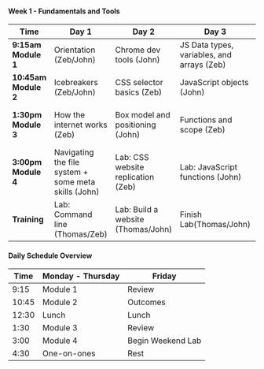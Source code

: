 #### Week 1 - Fundamentals and Tools

 Time | Day 1 |                     Day 2                                       | Day 3                                                         | Day 4                                                | Day  5                                    |
----- | -------- | --------------------------------                         | ------------------------------------                  | ------------------------------------     | ---------------------------------------   |
 **9:15am Module 1** | Orientation (Zeb/John) | Chrome dev tools (John) | JS Data types, variables, and arrays (Zeb) |  Mastering control flow (John)  | Review  
 **10:45am Module 2** | Icebreakers (Zeb/John) | CSS selector basics (Zeb) | JavaScript objects (John) | Debugging in JavaScript (Zeb) | Outcomes  
 **1:30pm Module 3** | How the internet works (Zeb) | Box model and positioning (John) | Functions and scope (Zeb) | DOM manipulation and events (John) | Review
**3:00pm Module 4** | Navigating the file system + some meta skills (John) | Lab: CSS website replication (Zeb) | Lab: JavaScript functions (John) | Lab: DOM manipulation LoTR (Zeb) | Lab: Tic-Tac-Toe (John)      
**Training** | Lab: Command line (Thomas/Zeb) | Lab: Build a website (Thomas/John) | Finish Lab(Thomas/John)  | Finish Lab (Thomas/Zeb) |  Finish Lab  

#### Daily Schedule Overview

Time  | Monday - Thursday  | Friday
----- | ------------------ | -----  
9:15  | Module 1           | Review
10:45 | Module 2           | Outcomes
12:30 | Lunch              | Lunch
1:30  | Module 3           | Review
3:00  | Module 4           | Begin Weekend Lab
4:30  | One-on-ones        | Rest
